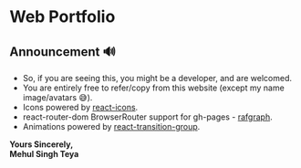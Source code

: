 # Web Portfolio

## Announcement 🔊

- So, if you are seeing this, you might be a developer, and are welcomed.
- You are entirely free to refer/copy from this website (except my name image/avatars 😅).
- Icons powered by [react-icons](https://react-icons.com).
- react-router-dom BrowserRouter support for gh-pages - [rafgraph](https://github.com/rafgraph/spa-github-pages).
- Animations powered by [react-transition-group](https://reactcommunity.org/react-transition-group/).

**Yours Sincerely,**<br/>
**Mehul Singh Teya**
